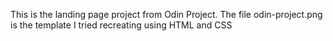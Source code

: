 This is the landing page project from Odin Project. The file odin-project.png is the template I tried recreating using HTML and CSS